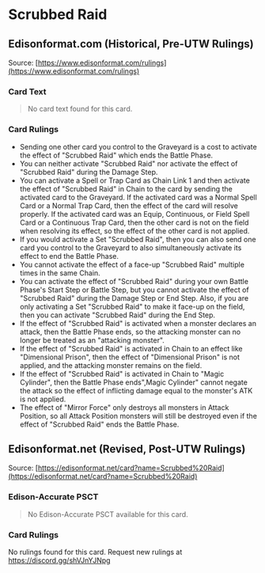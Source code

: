 # Scrubbed Raid

## Edisonformat.com (Historical, Pre-UTW Rulings)

Source: [https://www.edisonformat.com/rulings](https://www.edisonformat.com/rulings)

### Card Text

> No card text found for this card.

### Card Rulings

*   Sending one other card you control to the Graveyard is a cost to activate the effect of "Scrubbed Raid" which ends the Battle Phase.
*   You can neither activate "Scrubbed Raid" nor activate the effect of "Scrubbed Raid" during the Damage Step.
*   You can activate a Spell or Trap Card as Chain Link 1 and then activate the effect of "Scrubbed Raid" in Chain to the card by sending the activated card to the Graveyard. If the activated card was a Normal Spell Card or a Normal Trap Card, then the effect of the card will resolve properly. If the activated card was an Equip, Continuous, or Field Spell Card or a Continuous Trap Card, then the other card is not on the field when resolving its effect, so the effect of the other card is not applied.
*   If you would activate a Set "Scrubbed Raid", then you can also send one card you control to the Graveyard to also simultaneously activate its effect to end the Battle Phase.
*   You cannot activate the effect of a face-up "Scrubbed Raid" multiple times in the same Chain.
*   You can activate the effect of "Scrubbed Raid" during your own Battle Phase's Start Step or Battle Step, but you cannot activate the effect of "Scrubbed Raid" during the Damage Step or End Step. Also, if you are only activating a Set "Scrubbed Raid" to make it face-up on the field, then you can activate "Scrubbed Raid" during the End Step.
*   If the effect of "Scrubbed Raid" is activated when a monster declares an attack, then the Battle Phase ends, so the attacking monster can no longer be treated as an "attacking monster".
*   If the effect of "Scrubbed Raid" is activated in Chain to an effect like "Dimensional Prison", then the effect of "Dimensional Prison" is not applied, and the attacking monster remains on the field.
*   If the effect of "Scrubbed Raid" is activated in Chain to "Magic Cylinder", then the Battle Phase ends",Magic Cylinder" cannot negate the attack so the effect of inflicting damage equal to the monster's ATK is not applied.
*   The effect of "Mirror Force" only destroys all monsters in Attack Position, so all Attack Position monsters will still be destroyed even if the effect of "Scrubbed Raid" ends the Battle Phase.

## Edisonformat.net (Revised, Post-UTW Rulings)

Source: [https://edisonformat.net/card?name=Scrubbed%20Raid](https://edisonformat.net/card?name=Scrubbed%20Raid)

### Edison-Accurate PSCT

> No Edison-Accurate PSCT available for this card.

### Card Rulings

No rulings found for this card. Request new rulings at https://discord.gg/shVJnYJNpg
            